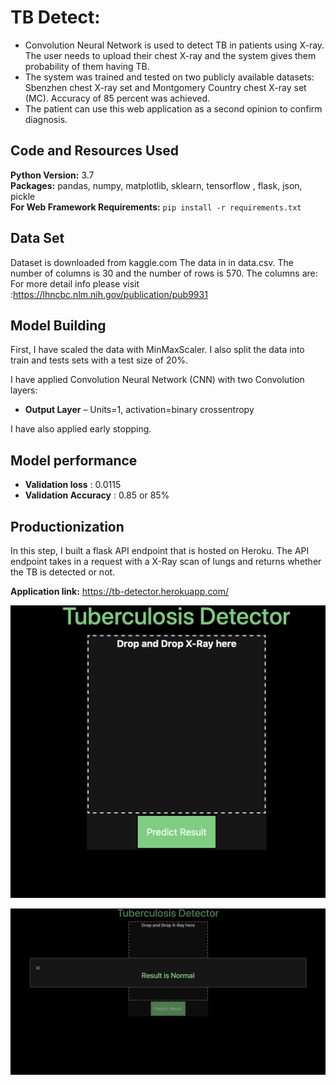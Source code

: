# TB Detect: 
* Convolution Neural Network is used to detect TB in patients using X-ray. The user needs to upload their chest X-ray and the system gives them probability of them having TB.
* The system was trained and tested on two publicly available datasets: Sbenzhen chest X-ray set and Montgomery Country chest X-ray set (MC). Accuracy of 85 percent was achieved.
* The patient can use this web application as a second opinion to confirm diagnosis.


## Code and Resources Used 
**Python Version:** 3.7  
**Packages:** pandas, numpy, matplotlib, sklearn, tensorflow , flask, json, pickle  
**For Web Framework Requirements:**  ```pip install -r requirements.txt```  

## Data Set
Dataset is downloaded from kaggle.com
The data in in data.csv. The number of columns is 30 and the number of rows is 570. The columns are:
For more detail info please visit :https://lhncbc.nlm.nih.gov/publication/pub9931

## Model Building 

First, I have scaled the data with MinMaxScaler. I also split the data into train and tests sets with a test size of 20%.   

I have applied Convolution Neural Network (CNN) with two Convolution layers:
 
*	**Output Layer** – Units=1, activation=binary crossentropy

I have also applied early stopping.

## Model performance 
*	**Validation loss** : 0.0115
*	**Validation Accuracy** : 0.85 or 85%

## Productionization 
In this step, I built a flask API endpoint that is hosted on Heroku. The API endpoint takes in a request with a X-Ray scan of lungs and returns whether the TB is detected or not.

**Application link:** https://tb-detector.herokuapp.com/

![alt text](https://github.com/9harshit/Image-classifier-to-detect-TB-using-patient-X-Ray/blob/master/README_IMG/form.jpg "TB Detect Form")

![alt text](https://github.com/9harshit/Image-classifier-to-detect-TB-using-patient-X-Ray/blob/master/README_IMG/prediction.jpg "Result")
